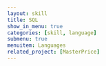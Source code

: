 ```yaml
---
layout: skill
title: SQL
show_in_menu: true
categories: [skill, language]
submenu: true
menuitem: Languages
related_project: [MasterPrice]
---
```

